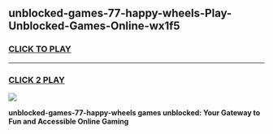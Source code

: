 
## unblocked-games-77-happy-wheels-Play-Unblocked-Games-Online-wx1f5
<h3>
<a href="https://premium76.site?title=unblocked-games-77-happy-wheels&ref=25A">CLICK TO PLAY</a></h3>
<hr>

<h3>
<a href="https://premium76.site?title=unblocked-games-77-happy-wheels&ref=25A">CLICK 2 PLAY</a>
  
</h3>

<a href="https://premium76.site?title=unblocked-games-77-happy-wheels&ref=25A"><img src="https://clearcache.store/games.png"></a>


**unblocked-games-77-happy-wheels games unblocked: Your Gateway to Fun and Accessible Online Gaming**
